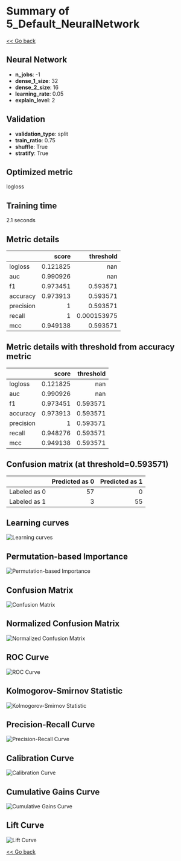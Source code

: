 # Summary of 5_Default_NeuralNetwork

[<< Go back](../README.md)


## Neural Network
- **n_jobs**: -1
- **dense_1_size**: 32
- **dense_2_size**: 16
- **learning_rate**: 0.05
- **explain_level**: 2

## Validation
 - **validation_type**: split
 - **train_ratio**: 0.75
 - **shuffle**: True
 - **stratify**: True

## Optimized metric
logloss

## Training time

2.1 seconds

## Metric details
|           |    score |     threshold |
|:----------|---------:|--------------:|
| logloss   | 0.121825 | nan           |
| auc       | 0.990926 | nan           |
| f1        | 0.973451 |   0.593571    |
| accuracy  | 0.973913 |   0.593571    |
| precision | 1        |   0.593571    |
| recall    | 1        |   0.000153975 |
| mcc       | 0.949138 |   0.593571    |


## Metric details with threshold from accuracy metric
|           |    score |   threshold |
|:----------|---------:|------------:|
| logloss   | 0.121825 |  nan        |
| auc       | 0.990926 |  nan        |
| f1        | 0.973451 |    0.593571 |
| accuracy  | 0.973913 |    0.593571 |
| precision | 1        |    0.593571 |
| recall    | 0.948276 |    0.593571 |
| mcc       | 0.949138 |    0.593571 |


## Confusion matrix (at threshold=0.593571)
|              |   Predicted as 0 |   Predicted as 1 |
|:-------------|-----------------:|-----------------:|
| Labeled as 0 |               57 |                0 |
| Labeled as 1 |                3 |               55 |

## Learning curves
![Learning curves](learning_curves.png)

## Permutation-based Importance
![Permutation-based Importance](permutation_importance.png)
## Confusion Matrix

![Confusion Matrix](confusion_matrix.png)


## Normalized Confusion Matrix

![Normalized Confusion Matrix](confusion_matrix_normalized.png)


## ROC Curve

![ROC Curve](roc_curve.png)


## Kolmogorov-Smirnov Statistic

![Kolmogorov-Smirnov Statistic](ks_statistic.png)


## Precision-Recall Curve

![Precision-Recall Curve](precision_recall_curve.png)


## Calibration Curve

![Calibration Curve](calibration_curve_curve.png)


## Cumulative Gains Curve

![Cumulative Gains Curve](cumulative_gains_curve.png)


## Lift Curve

![Lift Curve](lift_curve.png)



[<< Go back](../README.md)
